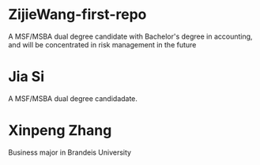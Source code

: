 # ZijieWang-first-repo
A MSF/MSBA dual degree candidate with Bachelor's degree in accounting, and will be concentrated in risk management in the future

# Jia Si
A MSF/MSBA dual degree candidadate.

# Xinpeng Zhang
Business major in Brandeis University

